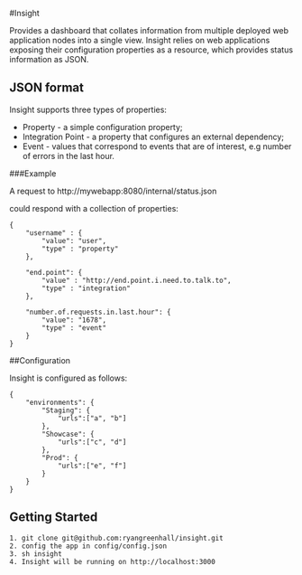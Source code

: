 #Insight

Provides a dashboard that collates information from multiple deployed web application nodes into a single
view.  Insight relies on web applications exposing their configuration properties as a resource, which provides
status information as JSON.

## JSON format

Insight supports three types of properties:

*   Property - a simple configuration property;
*   Integration Point - a property that configures an external dependency;
*   Event - values that correspond to events that are of interest, e.g number of errors in the last hour.

###Example

A request to http://mywebapp:8080/internal/status.json

could respond with a collection of properties:

    {
        "username" : {
            "value": "user",
            "type" : "property"
        },

        "end.point": {
            "value" : "http://end.point.i.need.to.talk.to",
            "type" : "integration"
        },

        "number.of.requests.in.last.hour": {
            "value": "1678",
            "type" : "event"
        }
    }

##Configuration

Insight is configured as follows:

    {
        "environments": {
            "Staging": {
                "urls":["a", "b"]
            },
            "Showcase": {
                "urls":["c", "d"]
            },
            "Prod": {
                "urls":["e", "f"]
            }
        }
    }


## Getting Started

    1. git clone git@github.com:ryangreenhall/insight.git
    2. config the app in config/config.json
    3. sh insight
    4. Insight will be running on http://localhost:3000






